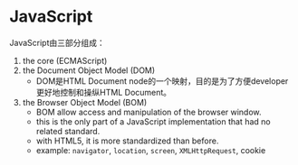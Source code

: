 # JavaScript

JavaScript由三部分组成：
1. the core (ECMAScript)
2. the Document Object Model (DOM)
    - DOM是HTML Document node的一个映射，目的是为了方便developer更好地控制和操纵HTML Document。
3. the Browser Object Model (BOM)
    - BOM allow access and manipulation of the browser window.
    - this is the only part of a JavaScript implementation that had no related standard.
    - with HTML5, it is more standardized than before.
    - example: `navigator`, `location`, `screen`, `XMLHttpRequest`, cookie
